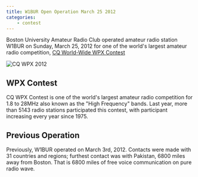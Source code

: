 ```yaml
---
title: W1BUR Open Operation March 25 2012
categories:
    - contest
---
```


Boston University Amateur Radio Club operated amateur radio station W1BUR on Sunday, March 25, 2012 for one of the world's largest amateur radio competition, [CQ World-Wide WPX Contest](http://www.cqwpx.com/)

![CQ WPX 2012](/assets/images/2012/w1bur_cqwpx_2012.jpg)

## WPX Contest
CQ WPX Contest is one of the world's largest amateur radio competition for 1.8 to 28MHz also known as the "High Frequency" bands. 
Last year, more than 5143 radio stations participated this contest, with participant increasing every year since 1975.


## Previous Operation
Previously, W1BUR operated on March 3rd, 2012. 
Contacts were made with 31 countries and regions; furthest contact was with Pakistan, 6800 miles away from Boston. 
That is 6800 miles of free voice communication on pure radio wave.


